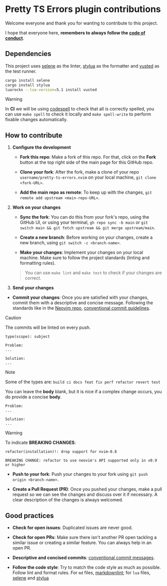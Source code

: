 # Pretty TS Errors plugin contributions

Welcome everyone and thank you for wanting to contribute to this project.

I hope that everyone here, **remembers to always follow the
[code of conduct](https://github.com/AlejandroSuero/pretty-ts-errors.nvim/blob/main/CODE_OF_CONDUCT.md#contributor-covenant-code-of-conduct)**.

## Dependencies

This project uses [selene](https://github.com/Kampfkarren/selene) as the
linter, [stylua](https://github.com/JohnnyMorganz/StyLua) as the formatter and
[vusted](https://github.com/notomo/vusted) as the test runner.

```bash
cargo install selene
cargo install stylua
luarocks --lua-version=5.1 install vusted
```

> [!warning]
>
> In **CI** we will be using [codespell](https://github.com/codespell-project/codespell)
> to check that all is correctly spelled, you can use `make spell` to check it
> locally and `make spell-write` to perform fixable changes automatically.

## How to contribute

1. **Configure the development**

   - **Fork this repo**: Make a fork of this repo. For that, click on the **Fork**
     button at the top right side of the main page for this GitHub repo.

   - **Clone your fork**: After the fork, make a clone of your repo `username/pretty-ts-errors.nvim`
     on your local machine, `git clone <fork-URL>`.

   - **Add the main repo as remote**: To keep up with the changes,
     `git remote add upstream <main-repo-URL>`.

2. **Work on your changes**

   - **Sync the fork**: You can do this from your fork's repo, using the GitHub UI,
     or using your terminal, `gh repo sync -b main` or
     `git switch main && git fetch upstream && git merge upstream/main`.

   - **Create a new branch**: Before working on your changes, create a new branch,
     using `git switch -c <branch-name>`.

   - **Make your changes**: Implement your changes on your local machine. Make sure
     to follow the project standards (linting and formatting rules).

   > You can use `make lint` and `make test` to check if your changes are correct.

3. **Send your changes**

- **Commit your changes**: Once you are satisfied with your changes, commit them
  with a descriptive and concise message. Following the standards like in the
  [Neovim repo](https://github.com/neovim/neovim/blob/master/CONTRIBUTING.md#commit-messages),
  [conventional commit guidelines](https://www.conventionalcommits.org/en/v1.0.0).

> [!caution]
>
> The commits will be linted on every push.

```COMMITMSG
type(scope): subject

Problem:
...

Solution:
...
```

> [!note]
> Some of the types are: `build ci docs feat fix perf refactor revert test`
>
> You can leave the **body** blank, but it is nice if a complex change occurs,
> you do provide a concise **body**.

```COMMITMSG
Problem:
...

Solution:
...
```

> [!warning]
> To indicate **BREAKING CHANGES**:

```COMMITMSG
refactor(installation)!: drop support for nvim-0.8

BREAKING CHANGE: refactor to use neovim's API supported only in v0.9 or higher
```

- **Push to your fork**: Push your changes to your fork using
  `git push origin <branch-name>`.

- **Create a Pull Request (PR)**: Once you pushed your changes, make a pull request
  so we can see the changes and discuss over it if necessary. A clear description
  of the changes is always welcomed.

## Good practices

- **Check for open issues**: Duplicated issues are never good.

- **Check for open PRs**: Make sure there isn't another PR open tackling a similar
  issue or creating a similar feature. You can always help in an open PR.

- **Descriptive and concised commits**: [conventional commit messages](https://www.conventionalcommits.org/en/v1.0.0).

- **Follow the code style**: Try to match the code style as much as possible. Follow
  lint and format rules. For `md` files, [markdownlint](https://github.com/markdownlint/markdownlint);
  for `lua` files, [selene](https://github.com/Kampfkarren/selene) and [stylua](https://github.com/JohnnyMorganz/StyLua)
